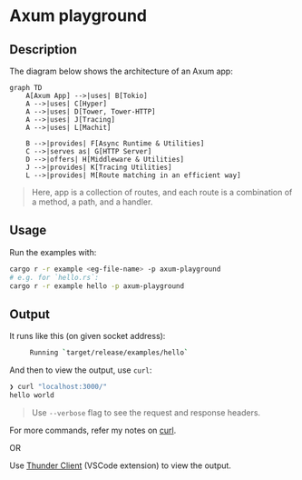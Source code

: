 # Axum playground

## Description

The diagram below shows the architecture of an Axum app:

```mermaid
graph TD
    A[Axum App] -->|uses| B[Tokio]
    A -->|uses| C[Hyper]
    A -->|uses| D[Tower, Tower-HTTP]
    A -->|uses| J[Tracing]
    A -->|uses| L[Machit]

    B -->|provides| F[Async Runtime & Utilities]
    C -->|serves as| G[HTTP Server]
    D -->|offers| H[Middleware & Utilities]
    J -->|provides| K[Tracing Utilities]
    L -->|provides| M[Route matching in an efficient way]
```

> Here, app is a collection of routes, and each route is a combination of a method, a path, and a handler.

## Usage

Run the examples with:

```sh
cargo r -r example <eg-file-name> -p axum-playground
# e.g. for `hello.rs`:
cargo r -r example hello -p axum-playground
```

## Output

It runs like this (on given socket address):

```sh
     Running `target/release/examples/hello`

```

And then to view the output, use `curl`:

```sh
❯ curl "localhost:3000/"
hello world
```

> Use `--verbose` flag to see the request and response headers.

For more commands, refer my notes on [curl](https://github.com/abhi3700/my_coding_toolkit/blob/main/curl.md).

OR

Use [Thunder Client](https://marketplace.visualstudio.com/items?itemName=rangav.vscode-thunder-client) (VSCode extension) to view the output.
